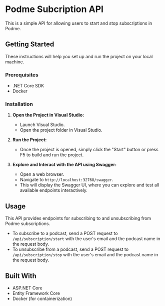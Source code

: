 ﻿# Podme Subcription API

This is a simple API for allowing users to start and stop subscriptions in Podme.

## Getting Started

These instructions will help you set up and run the project on your local machine.

### Prerequisites

- .NET Core SDK
- Docker

### Installation

1. **Open the Project in Visual Studio:**
   - Launch Visual Studio.
   - Open the project folder in Visual Studio.

2. **Run the Project:**
   - Once the project is opened, simply click the "Start" button or press F5 to build and run the project.

3. **Explore and Interact with the API using Swagger:**
   - Open a web browser.
   - Navigate to `http://localhost:32768/swagger`.
   - This will display the Swagger UI, where you can explore and test all available endpoints interactively.

## Usage

This API provides endpoints for subscribing to and unsubscribing from Podme subscriptions.

- To subscribe to a podcast, send a POST request to `/api/subscription/start` with the user's email and the podcast name in the request body.
- To unsubscribe from a podcast, send a POST request to `/api/subscription/stop` with the user's email and the podcast name in the request body.

## Built With

- ASP.NET Core
- Entity Framework Core
- Docker (for containerization)